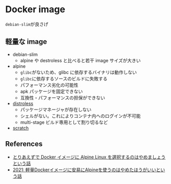 # Docker image

`debian-slim`が良さげ

## 軽量な image

- debian-slim
  - alpine や destroless と比べると若干 image サイズが大きい
- alpine
  - `glibc`がないため、glibc に依存するバイナリは動作しない
  - `glibc`に依存するソースのビルドに失敗する
  - パフォーマンス劣化の可能性
  - apk パッケージを固定できない
  - 互換性・パフォーマンスの担保ができない
- [distroless](https://github.com/GoogleContainerTools/distroless)
  - パッケージマネージャが存在しない
  - シェルがない。これによりコンテナ内へのログインが不可能
  - multi-stage ビルド専用として割り切るなど
- [scratch](https://hub.docker.com/_/scratch/)

## References

- [とりあえずで Docker イメージに Alpine Linux を選択するのはやめましょうという話](https://engineering.nifty.co.jp/blog/26586)
- [2021: 軽量Dockerイメージに安易にAlpineを使うのはやめたほうがいいという話](https://blog.inductor.me/entry/alpine-not-recommended)
